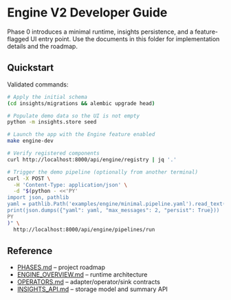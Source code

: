 # Engine V2 Developer Guide

Phase 0 introduces a minimal runtime, insights persistence, and a feature-flagged UI entry point. Use the documents in this folder for implementation details and the roadmap.

## Quickstart

Validated commands:

```bash
# Apply the initial schema
(cd insights/migrations && alembic upgrade head)

# Populate demo data so the UI is not empty
python -m insights.store seed

# Launch the app with the Engine feature enabled
make engine-dev

# Verify registered components
curl http://localhost:8000/api/engine/registry | jq '.'

# Trigger the demo pipeline (optionally from another terminal)
curl -X POST \
  -H 'Content-Type: application/json' \
  -d "$(python - <<'PY'
import json, pathlib
yaml = pathlib.Path('examples/engine/minimal.pipeline.yaml').read_text()
print(json.dumps({"yaml": yaml, "max_messages": 2, "persist": True}))
PY
)" \
  http://localhost:8000/api/engine/pipelines/run
```

## Reference

* [PHASES.md](PHASES.md) – project roadmap
* [ENGINE_OVERVIEW.md](ENGINE_OVERVIEW.md) – runtime architecture
* [OPERATORS.md](OPERATORS.md) – adapter/operator/sink contracts
* [INSIGHTS_API.md](INSIGHTS_API.md) – storage model and summary API
